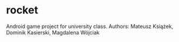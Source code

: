 # rocket
Android game project for university class.
Authors: Mateusz Książek, Dominik Kasierski, Magdalena Wójciak
